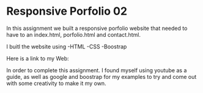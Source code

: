 # Responsive Porfolio 02
In this assignment we built a responsive porfolio website that needed to have to an index.html, porfolio.html and contact.html.

I buitl the website using 
-HTML
-CSS
-Boostrap

Here is a link to my Web:

In order to complete this assignment. I found myself using youtube as a guide, as well as google and boostrap for my examples to try and come out with some creativity to make it my own.
